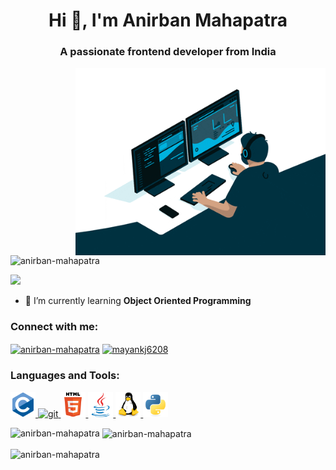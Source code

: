 <h1 align="center">Hi 👋, I'm Anirban Mahapatra</h1>
<h3 align="center">A passionate frontend developer from India</h3>
<img align="right" alt="Coding" width="400" src="./programmer.gif">

<p align="left"> <img src="https://komarev.com/ghpvc/?username=anirban-mahapatra&label=Profile%20views&color=0e75b6&style=flat" alt="anirban-mahapatra" /> </p>
<p align="left"> <a href="https://linkedin.com/in/anirban-mahapatra" target="_main"><img src="https://img.shields.io/badge/LinkedIn-0077B5?style=for-the-badge&logo=linkedin&logoColor=white" /></a> </p>


- 🌱 I’m currently learning **Object Oriented Programming**

<h3 align="left">Connect with me:</h3>
<p align="left">
<a href="https://linkedin.com/in/anirban-mahapatra" target="blank"><img align="center" src="https://raw.githubusercontent.com/rahuldkjain/github-profile-readme-generator/master/src/images/icons/Social/linked-in-alt.svg" alt="anirban-mahapatra" height="30" width="40" /></a>
<a href="https://www.hackerrank.com/profile/anirbanmahapatra" target="blank"><img align="center" src="https://raw.githubusercontent.com/rahuldkjain/github-profile-readme-generator/master/src/images/icons/Social/hackerrank.svg" alt="mayankj6208" height="30" width="40" /></a>
</p>

<h3 align="left">Languages and Tools:</h3>
<p align="left"> <a href="https://www.cprogramming.com/" target="_blank" rel="noreferrer"> <img src="https://raw.githubusercontent.com/devicons/devicon/master/icons/c/c-original.svg" alt="c" width="40" height="40"/> </a> <a href="https://git-scm.com/" target="_blank" rel="noreferrer"> <img src="https://www.vectorlogo.zone/logos/git-scm/git-scm-icon.svg" alt="git" width="40" height="40"/> </a> <a href="https://www.w3.org/html/" target="_blank" rel="noreferrer"> <img src="https://raw.githubusercontent.com/devicons/devicon/master/icons/html5/html5-original-wordmark.svg" alt="html5" width="40" height="40"/> </a> <a href="https://www.java.com" target="_blank" rel="noreferrer"> <img src="https://raw.githubusercontent.com/devicons/devicon/master/icons/java/java-original.svg" alt="java" width="40" height="40"/> </a> <a href="https://www.linux.org/" target="_blank" rel="noreferrer"> <img src="https://raw.githubusercontent.com/devicons/devicon/master/icons/linux/linux-original.svg" alt="linux" width="40" height="40"/> </a> <a href="https://www.python.org" target="_blank" rel="noreferrer"> <img src="https://raw.githubusercontent.com/devicons/devicon/master/icons/python/python-original.svg" alt="python" width="40" height="40"/> <p>
</p></a> <img align="left" src="https://github-readme-stats.vercel.app/api/top-langs?username=anirban-mahapatra&show_icons=true&locale=en&layout=compact&theme=tokyonight" alt="anirban-mahapatra" /></p>

<p>&nbsp;<img align="center" src="https://github-readme-stats.vercel.app/api?username=anirban-mahapatra&show_icons=true&locale=en&theme=tokyonight" alt="anirban-mahapatra" /><p>
</p><img align="center" src="https://github-readme-streak-stats.herokuapp.com/?user=anirban-mahapatra&&theme=tokyonight" alt="anirban-mahapatra" /></p>
